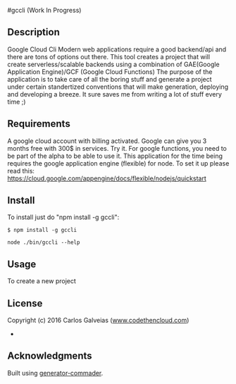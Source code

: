 #gccli (Work In Progress)

## Description

Google Cloud Cli 
Modern web applications require a good backend/api and there are tons of options out there. This tool creates a project that will create serverless/scalable backends using a combination of GAE(Google Application Engine)/GCF (Google Cloud Functions)
The purpose of the application is to take care of all the boring stuff and generate a project under certain standertized conventions that will make generation, deploying and developing a breeze. It sure saves me from writing a lot of stuff every time ;)

## Requirements

A google cloud account with billing activated. Google can give you 3 months free with 300$ in services. Try it.
For google functions, you need to be part of the alpha to be able to use it.
This application for the time being requires the google application engine (flexible) for node. To set it up
please read this:
https://cloud.google.com/appengine/docs/flexible/nodejs/quickstart

## Install

To install just do "npm install -g gccli":

```
$ npm install -g gccli
```

```node ./bin/gccli --help```

## Usage

To create a new project

## License

Copyright (c) 2016 Carlos Galveias (www.codethencloud.com)

-

## Acknowledgments
Built using [generator-commader](https://github.com/Hypercubed/generator-commander).
